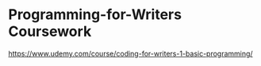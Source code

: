 # Programming-for-Writers Coursework
https://www.udemy.com/course/coding-for-writers-1-basic-programming/

